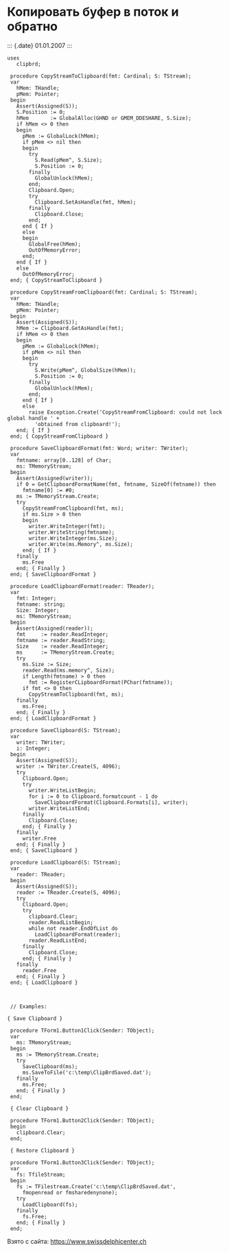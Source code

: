 Копировать буфер в поток и обратно
==================================

::: {.date}
01.01.2007
:::

    uses
       clipbrd;
     
     procedure CopyStreamToClipboard(fmt: Cardinal; S: TStream);
     var
       hMem: THandle;
       pMem: Pointer;
     begin
       Assert(Assigned(S));
       S.Position := 0;
       hMem       := GlobalAlloc(GHND or GMEM_DDESHARE, S.Size);
       if hMem <> 0 then
       begin
         pMem := GlobalLock(hMem);
         if pMem <> nil then
         begin
           try
             S.Read(pMem^, S.Size);
             S.Position := 0;
           finally
             GlobalUnlock(hMem);
           end;
           Clipboard.Open;
           try
             Clipboard.SetAsHandle(fmt, hMem);
           finally
             Clipboard.Close;
           end;
         end { If }
         else
         begin
           GlobalFree(hMem);
           OutOfMemoryError;
         end;
       end { If }
       else
         OutOfMemoryError;
     end; { CopyStreamToClipboard }
     
     procedure CopyStreamFromClipboard(fmt: Cardinal; S: TStream);
     var
       hMem: THandle;
       pMem: Pointer;
     begin
       Assert(Assigned(S));
       hMem := Clipboard.GetAsHandle(fmt);
       if hMem <> 0 then
       begin
         pMem := GlobalLock(hMem);
         if pMem <> nil then
         begin
           try
             S.Write(pMem^, GlobalSize(hMem));
             S.Position := 0;
           finally
             GlobalUnlock(hMem);
           end;
         end { If }
         else
           raise Exception.Create('CopyStreamFromClipboard: could not lock global handle ' +
             'obtained from clipboard!');
       end; { If }
     end; { CopyStreamFromClipboard }
     
     procedure SaveClipboardFormat(fmt: Word; writer: TWriter);
     var
       fmtname: array[0..128] of Char;
       ms: TMemoryStream;
     begin
       Assert(Assigned(writer));
       if 0 = GetClipboardFormatName(fmt, fmtname, SizeOf(fmtname)) then
         fmtname[0] := #0;
       ms := TMemoryStream.Create;
       try
         CopyStreamFromClipboard(fmt, ms);
         if ms.Size > 0 then
         begin
           writer.WriteInteger(fmt);
           writer.WriteString(fmtname);
           writer.WriteInteger(ms.Size);
           writer.Write(ms.Memory^, ms.Size);
         end; { If }
       finally
         ms.Free
       end; { Finally }
     end; { SaveClipboardFormat }
     
     procedure LoadClipboardFormat(reader: TReader);
     var
       fmt: Integer;
       fmtname: string;
       Size: Integer;
       ms: TMemoryStream;
     begin
       Assert(Assigned(reader));
       fmt     := reader.ReadInteger;
       fmtname := reader.ReadString;
       Size    := reader.ReadInteger;
       ms      := TMemoryStream.Create;
       try
         ms.Size := Size;
         reader.Read(ms.memory^, Size);
         if Length(fmtname) > 0 then
           fmt := RegisterCLipboardFormat(PChar(fmtname));
         if fmt <> 0 then
           CopyStreamToClipboard(fmt, ms);
       finally
         ms.Free;
       end; { Finally }
     end; { LoadClipboardFormat }
     
     procedure SaveClipboard(S: TStream);
     var
       writer: TWriter;
       i: Integer;
     begin
       Assert(Assigned(S));
       writer := TWriter.Create(S, 4096);
       try
         Clipboard.Open;
         try
           writer.WriteListBegin;
           for i := 0 to Clipboard.formatcount - 1 do
             SaveClipboardFormat(Clipboard.Formats[i], writer);
           writer.WriteListEnd;
         finally
           Clipboard.Close;
         end; { Finally }
       finally
         writer.Free
       end; { Finally }
     end; { SaveClipboard }
     
     procedure LoadClipboard(S: TStream);
     var
       reader: TReader;
     begin
       Assert(Assigned(S));
       reader := TReader.Create(S, 4096);
       try
         Clipboard.Open;
         try
           clipboard.Clear;
           reader.ReadListBegin;
           while not reader.EndOfList do
             LoadClipboardFormat(reader);
           reader.ReadListEnd;
         finally
           Clipboard.Close;
         end; { Finally }
       finally
         reader.Free
       end; { Finally }
     end; { LoadClipboard }
     
     
     
     // Examples: 
     
    { Save Clipboard }
     
     procedure TForm1.Button1Click(Sender: TObject);
     var
       ms: TMemoryStream;
     begin
       ms := TMemoryStream.Create;
       try
         SaveClipboard(ms);
         ms.SaveToFile('c:\temp\ClipBrdSaved.dat');
       finally
         ms.Free;
       end; { Finally }
     end;
     
     { Clear Clipboard }
     
     procedure TForm1.Button2Click(Sender: TObject);
     begin
       clipboard.Clear;
     end;
     
     { Restore Clipboard }
     
     procedure TForm1.Button3Click(Sender: TObject);
     var
       fs: TfileStream;
     begin
       fs := TFilestream.Create('c:\temp\ClipBrdSaved.dat',
         fmopenread or fmsharedenynone);
       try
         LoadClipboard(fs);
       finally
         fs.Free;
       end; { Finally }
     end;

Взято с сайта: <https://www.swissdelphicenter.ch>

